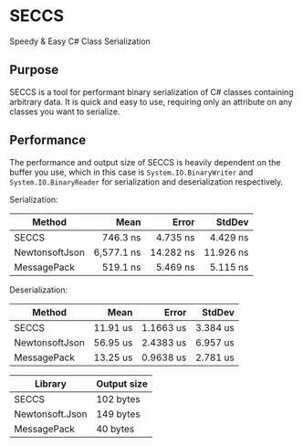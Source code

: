 # SECCS
Speedy & Easy C# Class Serialization

## Purpose

SECCS is a tool for performant binary serialization of C# classes containing arbitrary data. It is quick and easy to use, requiring only an attribute on any classes you want to serialize.

## Performance

The performance and output size of SECCS is heavily dependent on the buffer you use, which in this case is `System.IO.BinaryWriter` and `System.IO.BinaryReader` for serialization and deserialization respectively.

Serialization:

| Method         |       Mean |     Error |    StdDev |
| -------------- | ---------: | --------: | --------: |
| SECCS          |   746.3 ns |  4.735 ns |  4.429 ns |
| NewtonsoftJson | 6,577.1 ns | 14.282 ns | 11.926 ns |
| MessagePack    |   519.1 ns |  5.469 ns |  5.115 ns |

Deserialization:

| Method         |     Mean |     Error |   StdDev |
| -------------- | -------: | --------: | -------: |
| SECCS          | 11.91 us | 1.1663 us | 3.384 us |
| NewtonsoftJson | 56.95 us | 2.4383 us | 6.957 us |
| MessagePack    | 13.25 us | 0.9638 us | 2.781 us |

| Library         | Output size |
| --------------- | ----------- |
| SECCS           | 102 bytes   |
| Newtonsoft.Json | 149 bytes   |
| MessagePack     | 40 bytes    |
